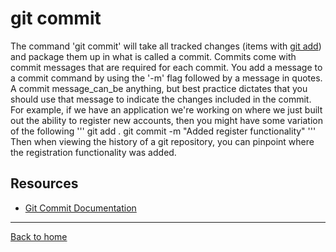 # git commit 
The command 'git commit' will take all tracked changes (items with [git add](./Add.md)) and package them up in what is called a commit. 
Commits come with commit messages that are required for each commit. You add a message to a commit command by using the '-m' flag followed by a message in quotes.
A commit message_can_be anything, but best practice dictates that you should use that message to indicate the changes included in the commit. 
For example, if we have an application we're working on where we just built out the ability to register new accounts, then you might have some variation of the following 
'''
git add . 
git commit -m "Added register functionality"
'''
Then when viewing the history of a git repository, you can pinpoint where the registration functionality was added. 
## Resources 
- [Git Commit Documentation](https://git-scm.com/docs/git-commit)
---
[Back to home](../README.md)
